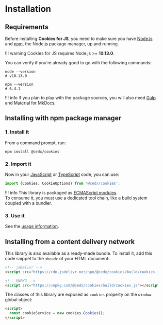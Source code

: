 # Installation

## Requirements
Before installing **Cookies for JS**, you need to make sure you have [Node.js](https://nodejs.org)
and [npm](https://www.npmjs.com), the Node.js package manager, up and running.

!!! warning
    Cookies for JS requires Node.js >= **10.13.0**.

You can verify if you're already good to go with the following commands:

```shell
node --version
# v10.13.0

npm --version
# 6.4.1
```

!!! info
    If you plan to play with the package sources, you will also need
    [Gulp](https://gulpjs.com) and [Material for MkDocs](https://squidfunk.github.io/mkdocs-material).

## Installing with npm package manager

### 1. Install it
From a command prompt, run:

```shell
npm install @cedx/cookies
```

### 2. Import it
Now in your [JavaScript](https://developer.mozilla.org/en-US/docs/Web/JavaScript) or [TypeScript](https://www.typescriptlang.org) code, you can use:

```ts
import {Cookies, CookieOptions} from '@cedx/cookies';
```

!!! info
    This library is packaged as [ECMAScript modules](http://www.ecma-international.org/ecma-262/6.0/#sec-modules).  
    To consume it, you must use a dedicated tool chain, like a build system coupled with a bundler.

### 3. Use it
See the [usage information](usage/api.md).

## Installing from a content delivery network
This library is also available as a ready-made bundle.
To install it, add this code snippet to the `<head>` of your HTML document:

```html
<!-- jsDelivr -->
<script src="https://cdn.jsdelivr.net/npm/@cedx/cookies/build/cookies.js"></script>

<!-- UNPKG -->
<script src="https://unpkg.com/@cedx/cookies/build/cookies.js"></script>
```

The classes of this library are exposed as `cookies` property on the `window` global object:

```html
<script>
  const cookieService = new cookies.Cookies();
</script>
```
